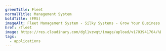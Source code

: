 ```yaml
---
greenTitle: Fleet
normalTitle: Management System
boldTitle: (FMS)
imageAlt: Fleet Management System - Silky Systems - Grow Your Business
href: /fleet
image: https://res.cloudinary.com/dgl1vzwqt/image/upload/v1703941764/%D9%84%D9%82%D8%B7%D8%A9_%D8%B4%D8%A7%D8%B4%D8%A9_2023-12-30_150728_opvedy.webp
tags:
  - applications
---
```

